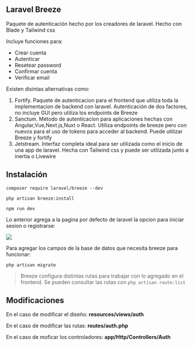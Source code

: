 ## Laravel Breeze

Paquete de autenticación hecho por los creadores de laravel. Hecho con Blade y Tailwind css

Incluye funciones para:

- Crear cuenta
- Autenticar
- Resetear password
- Confirmar cuenta
- Verificar email

Existen disintas alternativas como:

1. Fortify. Paquete de autenticacion para el frontend que utiliza toda la implementacion de backend con laravel. Autenticación de dos factores, no incluye GUI pero utiliza los endpoints de Breeze
2. Sanctum. Método de autenticacion para aplicaciones hechas con Angular,Vue,Next.js,Nuxt o React. Utiliza endpoints de breeze pero con nuevos para el uso de tokens para acceder al backend. Puede utilizar Breeze y fortify
3. Jetstream. Interfaz completa ideal para ser utilizada como el inicio de una app de laravel. Hecha con Tailwind css  y puede ser utilizada junto a inertia o Livewire

## Instalación

```composer require laravel/breeze --dev```

```php artisan breeze:install```

```npm run dev```

Lo anterior agrega a la pagina por defecto de laravel la opcion para iniciar sesion o registrarse:

![](../img/2.1.png)

Para agregar los campos de la base de datos que necesita breeze para funcionar:

```php artisan migrate```

> Breeze configura distintas rutas para trabajar con lo agregado en el frontend. Se pueden consultar las rutas con ```php artisan route:list```

## Modificaciones 

En el caso de modificar el diseño:  **resources/views/auth**

En el caso de modificar las rutas: **routes/auth.php**

En el caso de moficar los controladores: **app/Http/Controllers/Auth**